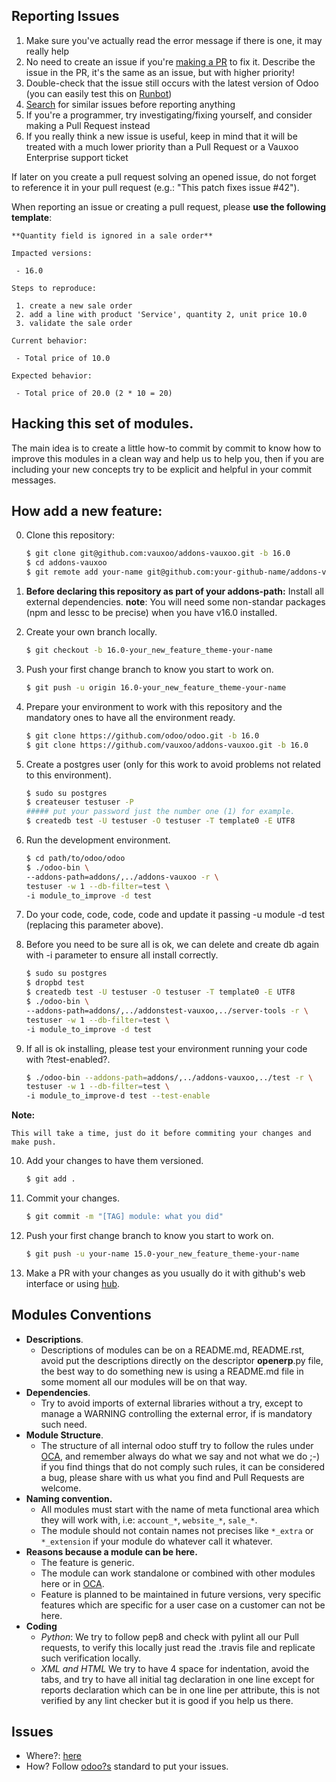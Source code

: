 Reporting Issues
----------------

1. Make sure you've actually read the error message if there is one, it may really help
2. No need to create an issue if you're [making a PR](#making-pull-requests) to fix it. Describe the issue in the PR, it's the same as an issue, but with higher priority!
2. Double-check that the issue still occurs with the latest version of Odoo (you can easily test this on [Runbot](https://runbot.vauxoo.com))
3. [Search](https://github.com/vauxoo/addons-vauxoo/issues) for similar issues before reporting anything
4. If you're a programmer, try investigating/fixing yourself, and consider making a Pull Request instead
5. If you really think a new issue is useful, keep in mind that it will be treated with a much lower priority than a Pull Request or a Vauxoo Enterprise support ticket

If later on you create a pull request solving an opened issue, do not forget to reference it in your pull request (e.g.: "This patch fixes issue #42").

When reporting an issue or creating a pull request, please **use the following template**:

```
**Quantity field is ignored in a sale order**

Impacted versions:

 - 16.0

Steps to reproduce:

 1. create a new sale order
 2. add a line with product 'Service', quantity 2, unit price 10.0
 3. validate the sale order

Current behavior:

 - Total price of 10.0

Expected behavior:

 - Total price of 20.0 (2 * 10 = 20)
```

Hacking this set of modules.
---

The main idea is to create a little how-to commit by commit to know how to improve
this modules in a clean way and help us to help you, then if you are including
your new concepts try to be explicit and helpful in your commit messages.

How add a new feature:
---

0. Clone this repository:

    ```bash
    $ git clone git@github.com:vauxoo/addons-vauxoo.git -b 16.0
    $ cd addons-vauxoo
    $ git remote add your-name git@github.com:your-github-name/addons-vauxoo.git # << to push your changes
    ```

1. **Before declaring this repository as part of your addons-path:** Install all
   external dependencies. **note**:
   You will need some non-standar packages (npm and lessc to be precise) when
   you have v16.0 installed.

2. Create your own branch locally.

    ```bash
    $ git checkout -b 16.0-your_new_feature_theme-your-name
    ```

3. Push your first change branch to know you start to work on.

    ```bash
    $ git push -u origin 16.0-your_new_feature_theme-your-name
    ```

4. Prepare your environment to work with this repository and the mandatory ones
   to have all the environment ready.

    ```bash
    $ git clone https://github.com/odoo/odoo.git -b 16.0
    $ git clone https://github.com/vauxoo/addons-vauxoo.git -b 16.0
    ```

5. Create a postgres user (only for this work to avoid problems not related to this environment).

    ```bash
    $ sudo su postgres
    $ createuser testuser -P
    ##### put your password just the number one (1) for example.
    $ createdb test -U testuser -O testuser -T template0 -E UTF8
    ```

6. Run the development environment.

    ```bash
    $ cd path/to/odoo/odoo
    $ ./odoo-bin \
    --addons-path=addons/,../addons-vauxoo -r \
    testuser -w 1 --db-filter=test \
    -i module_to_improve -d test
    ```

7. Do your code, code, code, code and update it passing -u module -d test (replacing this parameter above).

8. Before you need to be sure all is ok, we can delete and create db again with -i
   parameter to ensure all install correctly.

    ```bash
    $ sudo su postgres
    $ dropbd test
    $ createdb test -U testuser -O testuser -T template0 -E UTF8
    $ ./odoo-bin \
    --addons-path=addons/,../addonstest-vauxoo,../server-tools -r \
    testuser -w 1 --db-filter=test \
    -i module_to_improve -d test
    ```

9. If all is ok installing, please test your environment running your code with ?test-enabled?.

    ```bash
    $ ./odoo-bin --addons-path=addons/,../addons-vauxoo,../test -r \
    testuser -w 1 --db-filter=test \
    -i module_to_improve-d test --test-enable
    ```

**Note:**

    This will take a time, just do it before commiting your changes and make push.

10. Add your changes to have them versioned.

    ```bash
    $ git add .
    ```

11. Commit your changes.

    ```bash
    $ git commit -m "[TAG] module: what you did"
    ```

12. Push your first change branch to know you start to work on.

    ```bash
    $ git push -u your-name 15.0-your_new_feature_theme-your-name
    ```

13. Make a PR with your changes as you usually do it with github's web
    interface or using [hub](https://github.com/github/hub).

Modules Conventions
---

- **Descriptions**.
    - Descriptions of modules can be on a README.md, README.rst, avoid put the
      descriptions directly on the descriptor __openerp__.py file, the best way to
      do something new is using a README.md file in some moment all our modules
      will be on that way.
- **Dependencies**.
    - Try to avoid imports of external libraries without a try, except to manage a
      WARNING controlling the external error, if is mandatory such need.
- **Module Structure**.
    - The structure of all internal odoo stuff try to follow the rules under
      [OCA](http://odoo-community.org), and remember always do what we say and not
      what we do ;-) if you find things that do not comply such rules, it can be
      considered a bug, please share with us what you find and Pull Requests are
      welcome.
- **Naming convention.**
    - All modules must start with the name of meta functional area which they will
      work with, i.e: `account_*`, `website_*`, `sale_*`.
    - The module should not contain names not precises like `*_extra` or
      `*_extension` if your module do whatever call it whatever.
- **Reasons because a module can be here.**
    - The feature is generic.
    - The module can work standalone or combined with other modules here or in
      [OCA](https://github.com/OCA).
    - Feature is planned to be maintained in future versions, very specific
      features which are specific for a user case on a customer can not be
      here.
- **Coding**
    - *Python*: We try to follow pep8 and check with pylint all our Pull
      requests, to verify this locally just read the .travis file and replicate
      such verification locally.
    - *XML and HTML* We try to have 4 space for indentation, avoid the tabs,
      and try to have all initial tag declaration in one line except for reports
      declaration which can be in one line per attribute, this is not verified
      by any lint checker but it is good if you help us there.

Issues
---

- Where?: [here](https://github.com/Vauxoo/addons-vauxoo/issues/new)
- How? Follow [odoo?s](https://github.com/odoo/odoo/blob/15.0/CONTRIBUTING.md) standard to put your issues.
